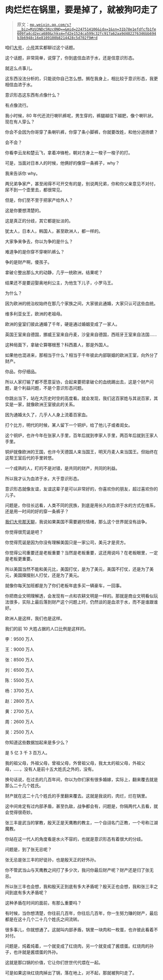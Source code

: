 # 肉烂烂在锅里，要是掉了，就被狗叼走了

> 原文：[`mp.weixin.qq.com/s?__biz=MzU3NDc5Nzc0NQ==&mid=2247514106&idx=1&sn=31b78e1efdfcfb1fe609fa4cd2eca680&chksm=fd2e1524ca599c32fc917a62aa9d482276346bb694b3b6948c16e8109100b8214428c5d702f9#rd`](http://mp.weixin.qq.com/s?__biz=MzU3NDc5Nzc0NQ==&mid=2247514106&idx=1&sn=31b78e1efdfcfb1fe609fa4cd2eca680&chksm=fd2e1524ca599c32fc917a62aa9d482276346bb694b3b6948c16e8109100b8214428c5d702f9#rd)

咱们[大号](http://mp.weixin.qq.com/s?__biz=MzU0MjYwNDU2Mw==&mid=2247504405&idx=1&sn=fe42bfa320fe91e11da03df421a88520&chksm=fb1abe69cc6d377f53f6f7d111199ca60080433d8faf4cb43b67d6b25533e36cf3fa596533cf&scene=21#wechat_redirect)，[小号](http://mp.weixin.qq.com/s?__biz=MzU3NDc5Nzc0NQ==&mid=2247514008&idx=2&sn=aa4ae0313dd46c43dc3fd723d7f1279e&chksm=fd2e1546ca599c50d6fec54165af5f81f5080fba86dc9e22664bac9773c4f1ee43096aeccf00&scene=21#wechat_redirect)其实都聊过这个话题。 

这个话题，非常简单，说穿了，你到底信血浓于水，还是信意识形态。 

就这么点事儿。

这东西没法分析的，只能说你自己怎么想。搁在我身上，相比较于意识形态，我更相信血浓于水。 

意识形态这东西有点像什么？

有点像流行。

我小时候，80 年代还流行喇叭裤呢，男生穿的，裤腿越往下越肥，像个喇叭状。现在有人穿么？

你会不会因为你哥穿了条喇叭裤，你穿了条小脚裤，你就要改姓，和他分道扬镳？

会不会？

你看李云龙和楚云飞，拿着冲锋枪，朝对方身上一梭子一梭子的打。

可是，当面对日本人的时候，他俩好的像穿一条裤子，why？

我来告诉你 why。

两兄弟争家产，甚至闹得不可开交有的是，别说两兄弟，你和你父亲意见不对付，尿不到一个壶里去，都很常见。

但是，你们至不至于把家产给外人？

这是你要想清楚的。

这是真正的分歧，其它都是扯淡的。

犹太人，日本人，韩国人，甚至欧洲人，都一样的。

大家争来争去，你以为争的是什么？

难道争的是你穿不穿喇叭裤么？

争的是财产啊，傻孩子。

拿破仑整出那么大的动静，几乎一统欧洲，结果呢？

结果还不是要迎娶奥地利公主，为他生下儿子，小罗马王。

为什么？

因为欧洲的统治权始终在那几个家族之间，大家彼此通婚，大家只认可这些血统。

维多利亚女王，欧洲的老祖母。

欧洲的皇室们彼此通婚了千年，硬是通过婚姻变成了一家人。

英国王室来自德国，挪威王室来自丹麦，沙皇来自德国，西班牙王室来自法国......

这种局面下，拿破仑算哪根葱？科西嘉人，那是外国人。

如果他也混进来，那相当于什么？相当于千年彼此内部联姻的欧洲王室，向外分了财产。

你品，你仔细品。

所以人家打输了都不愿意妥协，合起来要把拿破仑的血统踢出去，这是个财产问题，是个利益问题，不是个意识形态问题。

你跳出当下，站在大历史时空的高度看。就会发现，我们这百家姓与其说百家，其实是一家，就像欧洲王室彼此的关系。

因为通婚太久了，几乎人人身上流着百家血。

打个比方，明代的时候，某人留下一个铜炉，给了他儿子或者闺女。

这个铜炉，也许今年在张家人手里，百年后就到李家人手里，两百年后就到王家人手里。

铜炉就像欧洲的王国，也许今天德国人来当国王，明天丹麦人来当国王。但始终在这帮王室后代的手里转悠。

一个成熟的人，盯的不是对错，是共同的财产，共同的利益。

所以我才认为血浓于水，大于意识形态。

意识形态就像友谊，友谊这辈子是可以非常好的，你喜欢你的朋友，超过喜欢你的儿子。 

问题是，你往长远看，人类不同的民族，到底是用长久的血浓于水的方式在维系，还是用一时间的好的穿一条裤子？ 

[我们大号那天聊](http://mp.weixin.qq.com/s?__biz=MzU0MjYwNDU2Mw==&mid=2247504405&idx=1&sn=fe42bfa320fe91e11da03df421a88520&chksm=fb1abe69cc6d377f53f6f7d111199ca60080433d8faf4cb43b67d6b25533e36cf3fa596533cf&scene=21#wechat_redirect)，我说如果美国不需要避险情绪，那么这个世界就没有战争。

你觉得很荒诞是吧？ 

你觉得荒诞是因为你没有理解美国只是一家公司，美元才是资方。

你觉得公司重要还是老板重要？当然是老板重要，这还用说吗？在老板眼里，一定是老板更重要。

所以美国当然不能和美元比，美国打仗，是为了美元，美国不打仗，还是为了美元，美国撺掇别人打仗，还是为了美元。 

就像你每天加班都是为了你们老板年底多买一辆豪车，一回事。

你把商业文明理解透，会发现有一点和农耕文明是一样的。那就是商业文明看似玩法很多，实际上最后落到财产这个问题上时，仍然谈的是血浓于水，而不是谁跟谁好。

欧洲人是这样，我们也是这样。

我们的前 10 大姓占据的人口比例是这样的。

李：9500 万人

王：9000 万人

张：8500 万人

刘：6500 万人

陈：5500 万人

杨：3700 万人

赵：2800 万人

黄：2700 万人

周：2600 万人

吴：2500 万人

你知道这些数据加起来是多少么？

是 5 亿 3 千 3 百万人。

我的祖父母，外祖父母，曾祖父母，外曾祖父母，我太太的祖父母，外祖父母，.....，没有人是前十五大姓氏之外的，没有。

换句话说，在过去的几百年间，你以为你们家有很多婚嫁，实际上，翻来覆去就是那么二十几个姓氏。 

财产就在这二十几个姓氏的手里翻来覆去。这就是我说的，肉烂，烂在锅里。 

这中间肯定有过内部矛盾，甚至仇敌，战争都会有，问题是，你隔两代人去看，就会觉得很奇妙。 

张三丰是武当的掌教，殷天正是天鹰教的教主，一个自诩名门正教，一个号称江湖魔教。 

你站在这一代人的角度看是水火不容的，也就是意识形态有着很大的分歧。

问题是，到了张无忌呢？

张无忌是张三丰的好徒孙，也是殷天正的好外孙。

你不管武当山与天鹰教之间打了多少次，我问你最后财产呢？财产还是归了张无忌。 

所以张三丰也会想，我和殷天正到底有多大矛盾呢？殷天正也会想，我和张三丰之间到底有多大矛盾呢？ 

这种矛盾在时间的面前，有那么重要吗？

有时候，当你想清楚，你往前几百年，你往后几百年，你一生努力赚的财产，最后都是在这十几个二十几个姓氏之间流转。 

很多事儿，你就想通了。这就叫内部矛盾，锅里一块肉和一枚蛋，也许彼此看着不对付。

问题是，炖着炖着，一个就变成了红烧肉，另一个就变成了酱煨蛋。红烧肉的孙子，也许就是酱煨蛋的外孙。

这就是那口锅的价值，它让你们世世代代煨在一起。

可是如果这块红烧肉掉出了锅，落在地上，对不起，那就被狗叼走了。